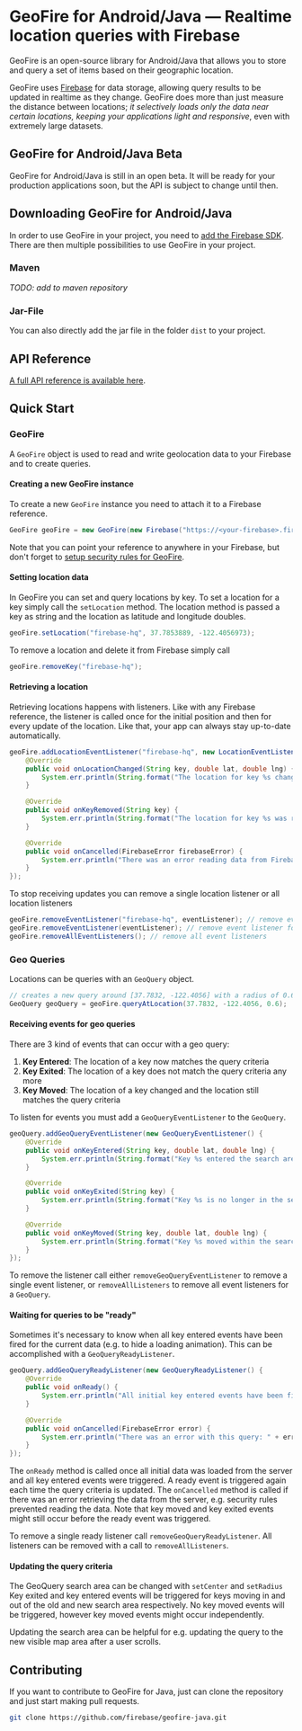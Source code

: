 # GeoFire for Android/Java — Realtime location queries with Firebase

GeoFire is an open-source library for Android/Java that allows you to store and
query a set of items based on their geographic location.

GeoFire uses [Firebase](https://www.firebase.com/) for data storage, allowing
query results to be updated in realtime as they change.  GeoFire does more than
just measure the distance between locations; *it selectively loads only the
data near certain locations, keeping your applications light and responsive*,
even with extremely large datasets.

## GeoFire for Android/Java Beta

GeoFire for Android/Java is still in an open beta. It will be ready for your
production applications soon, but the API is subject to change until then.

## Downloading GeoFire for Android/Java

In order to use GeoFire in your project, you need to [add the Firebase
SDK](https://www.firebase.com/docs/java-quickstart.html). There are then
multiple possibilities to use GeoFire in your project.

### Maven
*TODO: add to maven repository*

### Jar-File
You can also directly add the jar file in the folder `dist` to your project.

## API Reference

[A full API reference is available here](https://geofire-java.firebaseapp.com/docs/).

## Quick Start

### GeoFire

A `GeoFire` object is used to read and write geolocation data to your Firebase
and to create queries.

#### Creating a new GeoFire instance

To create a new `GeoFire` instance you need to attach it to a Firebase
reference.

```java
GeoFire geoFire = new GeoFire(new Firebase("https://<your-firebase>.firebaseio.com/"));
```
Note that you can point your reference to anywhere in your Firebase, but don't
forget to [setup security rules for
GeoFire](https://github.com/firebase/geofire/blob/master/examples/securityRules/rules.json).

#### Setting location data
In GeoFire you can set and query locations by key. To set a location for a key
simply call the `setLocation` method. The location method is passed a key as
string and the location as latitude and longitude doubles.

```java
geoFire.setLocation("firebase-hq", 37.7853889, -122.4056973);
```

To remove a location and delete it from Firebase simply call
```java
geoFire.removeKey("firebase-hq");
```

#### Retrieving a location
Retrieving locations happens with listeners. Like with any Firebase reference,
the listener is called once for the initial position and then for every update
of the location. Like that, your app can always stay up-to-date automatically.

```java
geoFire.addLocationEventListener("firebase-hq", new LocationEventListener() {
    @Override
    public void onLocationChanged(String key, double lat, double lng) {
        System.err.println(String.format("The location for key %s changed to [%f,%f]", key, lat, lng));
    }

    @Override
    public void onKeyRemoved(String key) {
        System.err.println(String.format("The location for key %s was removed", key));
    }

    @Override
    public void onCancelled(FirebaseError firebaseError) {
        System.err.println("There was an error reading data from Firebase: " + error);
    }
});
```

To stop receiving updates you can remove a single location listener or all
location listeners

```java
geoFire.removeEventListener("firebase-hq", eventListener); // remove event listener for single key
geoFire.removeEventListener(eventListener); // remove event listener for all keys
geoFire.removeAllEventListeners(); // remove all event listeners
```

### Geo Queries

Locations can be queries with an `GeoQuery` object.

```java
// creates a new query around [37.7832, -122.4056] with a radius of 0.6 kilometers
GeoQuery geoQuery = geoFire.queryAtLocation(37.7832, -122.4056, 0.6);
```

#### Receiving events for geo queries

There are 3 kind of events that can occur with a geo query:

1. **Key Entered**: The location of a key now matches the query criteria
2. **Key Exited**: The location of a key does not match the query criteria any more
3. **Key Moved**: The location of a key changed and the location still matches the query criteria

To listen for events you must add a `GeoQueryEventListener` to the `GeoQuery`.
```java
geoQuery.addGeoQueryEventListener(new GeoQueryEventListener() {
    @Override
    public void onKeyEntered(String key, double lat, double lng) {
        System.err.println(String.format("Key %s entered the search area at [%f,%f]", key, lat, lng));
    }

    @Override
    public void onKeyExited(String key) {
        System.err.println(String.format("Key %s is no longer in the search area", key));
    }

    @Override
    public void onKeyMoved(String key, double lat, double lng) {
        System.err.println(String.format("Key %s moved within the search area to [%f,%f]", key, lat, lng));
    }
});
```

To remove the listener call either `removeGeoQueryEventListener` to remove a
single event listener, or `removeAllListeners` to remove all event listeners
for a `GeoQuery`.

#### Waiting for queries to be "ready"

Sometimes it's necessary to know when all key entered events have been fired for
the current data (e.g. to hide a loading animation). This can be accomplished
with a `GeoQueryReadyListener`.

```java
geoQuery.addGeoQueryReadyListener(new GeoQueryReadyListener() {
    @Override
    public void onReady() {
        System.err.println("All initial key entered events have been fired!");
    }

    @Override
    public void onCancelled(FirebaseError error) {
        System.err.println("There was an error with this query: " + error);
    }
});
```

The `onReady` method is called once all initial data was loaded from the server
and all key entered events were triggered. A ready event is triggered again
each time the query criteria is updated. The `onCancelled` method is called if
there was an error retrieving the data from the server, e.g. security rules
prevented reading the data. Note that key moved and key exited events
might still occur before the ready event was triggered.

To remove a single ready listener call `removeGeoQueryReadyListener`. All
listeners can be removed with a call to `removeAllListeners`.

#### Updating the query criteria

The GeoQuery search area can be changed with `setCenter` and `setRadius` Key
exited and key entered events will be triggered for keys moving in and out of
the old and new search area respectively. No key moved events will be
triggered, however key moved events might occur independently.

Updating the search area can be helpful for e.g. updating the query to the new
visible map area after a user scrolls.

## Contributing

If you want to contribute to GeoFire for Java, just can clone the repository
and just start making pull requests.
```bash
git clone https://github.com/firebase/geofire-java.git
```

